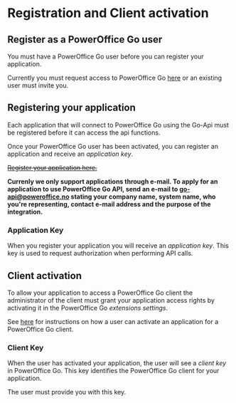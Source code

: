 Registration and Client activation
==================================

## Register as a PowerOffice Go user

You must have a PowerOffice Go user before you can register your application.

Currently you must request access to PowerOffice Go [here](http://www.poweroffice.no/go/jeg-onsker-a-vite-mer-om-go/) or an existing user must invite you.


## Registering your application

Each application that will connect to PowerOffice Go using the Go-Api must be registered before it can access the api functions.

Once your PowerOffice Go user has been activated, you can register an application and receive an *application key*.

~~[Register your application here.](http://api.poweroffice.net/web/register)~~

**Currenly we only support applications through e-mail. To apply for an application to use PowerOffice Go API, send an e-mail to go-api@poweroffice.no stating your company name, system name, who you're representing, contact e-mail address and the purpose of the integration.**

### Application Key

When you register your application you will receive an *application key*. This key is used to request authorization when performing API calls.

## Client activation

To allow your application to access a PowerOffice Go client the administrator of the client must grant your application access rights by activating it in the PowerOffice Go *extensions settings*.


See [here](http://) for instructions on how a user can activate an application for a PowerOffice Go client. 

### Client Key
When the user has activated your application, the user will see a *client key* in PowerOffice Go. This key identifies the PowerOffice Go client for your application.

The user must provide you with this key.